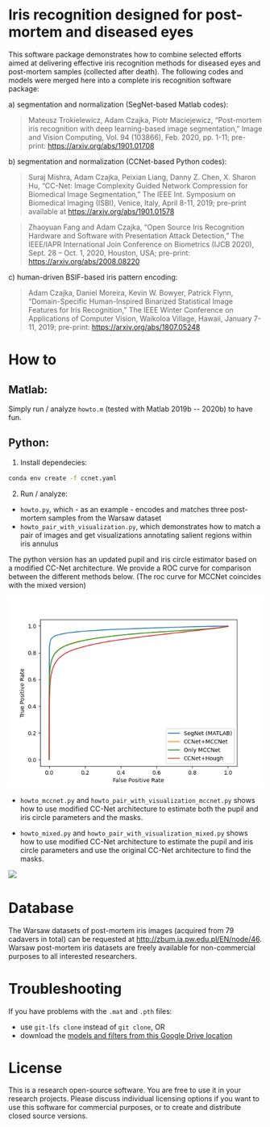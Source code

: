 # Iris recognition designed for post-mortem and diseased eyes

This software package demonstrates how to combine selected efforts aimed at delivering effective iris recognition methods for diseased eyes and post-mortem samples (collected after death). The following codes and models were merged here into a complete iris recognition software package:

a) segmentation and normalization (SegNet-based Matlab codes):
> Mateusz Trokielewicz, Adam Czajka, Piotr Maciejewicz, “Post-mortem iris recognition with deep learning-based image segmentation,” Image and Vision Computing, Vol. 94 (103866), Feb. 2020, pp. 1-11; pre-print: https://arxiv.org/abs/1901.01708

b) segmentation and normalization (CCNet-based Python codes):
> Suraj Mishra, Adam Czajka, Peixian Liang, Danny Z. Chen, X. Sharon Hu, “CC-Net: Image Complexity Guided Network Compression for Biomedical Image Segmentation,” The IEEE Int. Symposium on Biomedical Imaging (ISBI), Venice, Italy, April 8-11, 2019; pre-print available at https://arxiv.org/abs/1901.01578

> Zhaoyuan Fang and Adam Czajka, “Open Source Iris Recognition Hardware and Software with Presentation Attack Detection,” The IEEE/IAPR International Join Conference on Biometrics (IJCB 2020), Sept. 28 – Oct. 1, 2020, Houston, USA; pre-print: https://arxiv.org/abs/2008.08220

c) human-driven BSIF-based iris pattern encoding:
> Adam Czajka, Daniel Moreira, Kevin W. Bowyer, Patrick Flynn, “Domain-Specific Human-Inspired Binarized Statistical Image Features for Iris Recognition,” The IEEE Winter Conference on Applications of Computer Vision, Waikoloa Village, Hawaii, January 7-11, 2019; pre-print: https://arxiv.org/abs/1807.05248

# How to

## Matlab:
Simply run / analyze `howto.m` (tested with Matlab 2019b -- 2020b) to have fun.

## Python: 
1. Install dependecies:

```bash
conda env create -f ccnet.yaml
```

2. Run / analyze:
* `howto.py`, which - as an example - encodes and matches three post-mortem samples from the Warsaw dataset
* `howto_pair_with_visualization.py`, which demonstrates how to match a pair of images and get visualizations annotating salient regions within iris annulus

The python version has an updated pupil and iris circle estimator based on a modified CC-Net architecture. We provide a ROC curve for comparison between the different methods below. (The roc curve for MCCNet coincides with the mixed version)

![](roc_curve_comparison.png)

* `howto_mccnet.py` and `howto_pair_with_visualization_mccnet.py` shows how to use modified CC-Net architecture to estimate both the pupil and iris circle parameters and the masks.

* `howto_mixed.py` and `howto_pair_with_visualization_mixed.py` shows how to use modified CC-Net architecture to estimate the pupil and iris circle parameters and use the original CC-Net architecture to find the masks.


![](vis_example.png)

# Database

The Warsaw datasets of post-mortem iris images (acquired from 79 cadavers in total) can be requested at http://zbum.ia.pw.edu.pl/EN/node/46. Warsaw post-mortem iris datasets are freely available for non-commercial purposes to all interested researchers.

# Troubleshooting

If you have problems with the `.mat` and `.pth` files:

* use `git-lfs clone` instead of `git clone`, OR
* download the [models and filters from this Google Drive location](https://drive.google.com/drive/folders/1pyifeABdRUQZWfjMEB0f0ye8h1K2qNDO?usp=sharing)

# License

This is a research open-source software. You are free to use it in your research projects. Please discuss individual licensing options if you want to use this software for commercial purposes, or to create and distribute closed source versions.
